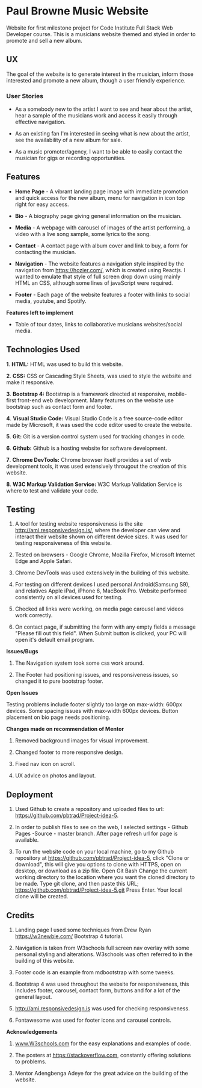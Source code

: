 # Paul Browne Music Website

Website for first milestone project for Code Institute Full Stack Web Developer course.
This is a musicians website themed and styled in order to promote and sell a new album.

## UX

The goal of the website is to generate interest in the musician, inform those interested and  promote a new album, though a user friendly experience.

### User Stories

* As a somebody new to the artist I want to see and hear about the artist, hear a sample of the musicians work and access it easily through effective navigation.

* As an existing fan I'm interested in seeing what is new about the artist, see the availability of a new album for sale.

* As a music promoter/agency, I want to be able to easily contact the musician for gigs or recording opportunities.

## Features

* **Home Page** - A vibrant landing page image with immediate promotion and quick access for the new album, menu for navigation in icon top right for easy access.

* **Bio** - A biography page giving general information on the musician.

*  **Media** - A webpage with carousel of images of the artist performing, a video with a live song sample, some lyrics to the song.

* **Contact** - A contact page with album cover and link to buy, a form for contacting the musician.

* **Navigation** - The website features a navigation style inspired by the navigation from https://hozier.com/, which is created using Reactjs. I wanted to emulate that style of full screen drop down using mainly HTML an CSS, although some lines of javaScript were required.

* **Footer** - Each page of the website features a footer with links to social media, youtube, and Spotify.

**Features left to implement**

* Table of tour dates, links to collaborative musicians websites/social media.

## Technologies Used

**1**. **HTML:** HTML was used to build this website.

**2**. **CSS:** CSS or Cascading Style Sheets, was used to style the website and make it responsive.

**3**. **Bootstrap 4:** Bootstrap is a framework directed at responsive, mobile-first front-end web development. Many features on the website use bootstrap such as contact form and footer.

**4**. **Visual Studio Code:** Visual Studio Code is a free source-code editor made by Microsoft, it was used the code editor used to create the website.

**5**. **Git:** Git is a version control system used for tracking changes in code.

**6**. **Github:** Github is a hosting website for software development.

**7**. **Chrome DevTools:** Chrome browser itself provides a set of web development tools, it was used extensively througout the creation of this website.

**8**. **W3C Markup Validation Service:** W3C Markup Validation Service is where to test and validate your code.

## Testing

1. A tool for testing website responsiveness is the site http://ami.responsivedesign.is/, where the developer can view and interact their website shown on different device sizes. It was used for testing responsiveness of this website.


2. Tested on browsers - Google Chrome, Mozilla Firefox, Microsoft Internet Edge and Apple Safari.

3. Chrome DevTools was used extensively in the building of this website. 

4. For testing on different devices I used personal Android(Samsung S9), and relatives Apple iPad, iPhone 6, MacBook Pro.  Website performed consistently on all devices used for testing.

5. Checked all links were working, on media page carousel and videos work correctly.

6. On contact page, if submitting the form with any empty fields a message "Please fill out this field".  When Submit button is clicked, your PC will open it's default email program.

**Issues/Bugs**

1. The Navigation system took some css work around.

2. The Footer had positioning issues, and responsiveness issues, so changed it to pure bootstrap footer.

**Open Issues**

Testing problems include footer slightly too large on max-width: 600px devices.  Some spacing issues with max-width 600px devices. Button placement on bio page needs positioning.

**Changes made on recommendation of Mentor**

1. Removed background images for visual improvement.

2. Changed footer to more responsive design.

3. Fixed nav icon on scroll.

4. UX advice on photos and layout.

## Deployment

1. Used Github to create a repository and uploaded files to url: https://github.com/pbtrad/Project-idea-5.

2. In order to publish files to see on the web, I selected settings - Github Pages -Source - master branch. After page refresh url for page is available.

3. To run the website code on your local machine, go to my Github repository at https://github.com/pbtrad/Project-idea-5, click "Clone or download", this will give you options to clone with HTTPS, open on desktop, or download as a zip file. Open Git Bash
Change the current working directory to the location where you want the cloned directory to be made.
Type git clone, and then paste this URL; https://github.com/pbtrad/Project-idea-5.git Press Enter. Your local clone will be created.

## Credits

1. Landing page I used some techniques from Drew Ryan https://w3newbie.com/ Bootstrap 4 tutorial.

2. Navigation is taken from W3schools full screen nav overlay with some personal styling and alterations. W3schools was often referred to in the building of this website.

3. Footer code is an example from mdbootstrap with some tweeks.

4. Bootstrap 4 was used throughout the website for responsiveness, this includes footer, carousel, contact form, buttons and for a lot of the general layout.

5. http://ami.responsivedesign.is was used for checking responsiveness.

6. Fontawesome was used for footer icons and carousel controls.

**Acknowledgements**

1. www.W3schools.com for the easy explanations and examples of code.

2. The posters at https://stackoverflow.com, constantly offering solutions to problems.

3. Mentor Adengbenga Adeye for the great advice on the building of the website. 











